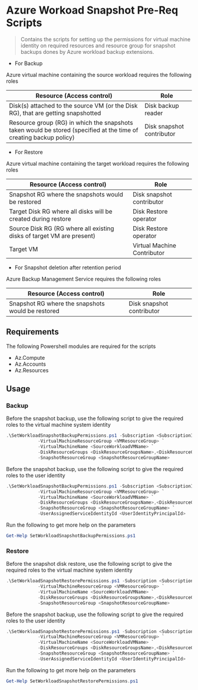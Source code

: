 # Azure Workoad Snapshot Pre-Req Scripts

> Contains the scripts for setting up the permissions for virtual machine identity on required resources
> and resource group for snapshot backups dones by Azure workload backup extensions.



+ For Backup

Azure virtual machine containing the source workload requires the following roles 

Resource (Access control)  |Role   
------ | ------
Disk(s) attached to the source VM (or the Disk RG), that are getting snapshotted |Disk backup reader |
|Resource group (RG) in which the snapshots taken would be stored (specified at the time of creating backup policy) |Disk snapshot contributor  |

+ For Restore

Azure virtual machine containing the target workload requires the following roles 

Resource (Access control)  |Role   
------ | ------
|Snapshot RG where the snapshots would be restored   |Disk snapshot contributor  |
|Target Disk RG where all disks will be created during restore  |Disk Restore operator   |
|Source Disk RG (RG where all existing disks of target VM are present)   |Disk Restore operator   |
|Target VM     |Virtual Machine Contributor    |

+ For Snapshot deletion after retention period

Azure Backup Management Service requires the following roles

Resource (Access control)  |Role
------ | ------
|Snapshot RG where the snapshots would be restored   |Disk snapshot contributor  |

## Requirements

The following Powershell modules are required for the scripts

+ Az.Compute
+ Az.Accounts
+ Az.Resources

## Usage 

### Backup
Before the snapshot backup, use the following script to give the required roles to the virtual machine system identity

```powershell
.\SetWorkloadSnapshotBackupPermissions.ps1 -Subscription <SubscriptionId> `
            -VirtualMachineResourceGroup <VMResourceGroup> `
            -VirtualMachineName <SourceWorkloadVMName> `
            -DiskResourceGroups <DiskResourceGroupsName>,<DiskResourceGroupsName> `
            -SnapshotResourceGroup <SnapshotResourceGroupName>
```

Before the snapshot backup, use the following script to give the required roles to the user identity

```powershell
.\SetWorkloadSnapshotBackupPermissions.ps1 -Subscription <SubscriptionId> `
            -VirtualMachineResourceGroup <VMResourceGroup> `
            -VirtualMachineName <SourceWorkloadVMName> `
            -DiskResourceGroups <DiskResourceGroupsName>,<DiskResourceGroupsName> `
            -SnapshotResourceGroup <SnapshotResourceGroupName> `
            -UserAssignedServiceIdentityId <UserIdentityPrincipalId>
```

Run the following to get more help on the parameters
```powershell
Get-Help SetWorkloadSnapshotBackupPermissions.ps1
```

### Restore

Before the snapshot disk restore, use the following script to give the required roles to the virtual machine system identity

```powershell
.\SetWorkloadSnapshotRestorePermissions.ps1 -Subscription <SubscriptionId> `
            -VirtualMachineResourceGroup <VMResourceGroup> `
            -VirtualMachineName <SourceWorkloadVMName> `
            -DiskResourceGroups <DiskResourceGroupsName>,<DiskResourceGroupsName> `
            -SnapshotResourceGroup <SnapshotResourceGroupName>
```

Before the snapshot backup, use the following script to give the required roles to the user identity

```powershell
.\SetWorkloadSnapshotRestorePermissions.ps1 -Subscription <SubscriptionId> `
            -VirtualMachineResourceGroup <VMResourceGroup> `
            -VirtualMachineName <SourceWorkloadVMName> `
            -DiskResourceGroups <DiskResourceGroupsName>,<DiskResourceGroupsName> `
            -SnapshotResourceGroup <SnapshotResourceGroupName> `
            -UserAssignedServiceIdentityId <UserIdentityPrincipalId>
```

Run the following to get more help on the parameters
```powershell
Get-Help SetWorkloadSnapshotRestorePermissions.ps1
```
